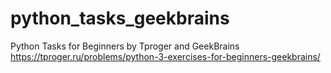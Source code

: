# python_tasks_geekbrains
Python Tasks for Beginners by Tproger and GeekBrains
https://tproger.ru/problems/python-3-exercises-for-beginners-geekbrains/

